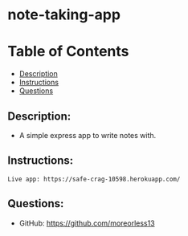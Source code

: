 # note-taking-app

# Table of Contents

- [Description](#Description)
- [Instructions](#Instructions)
- [Questions](#Questions)

    
## Description:

* A simple express app to write notes with.
    
## Instructions:
```
Live app: https://safe-crag-10598.herokuapp.com/
```
## Questions:

* GitHub: https://github.com/moreorless13
